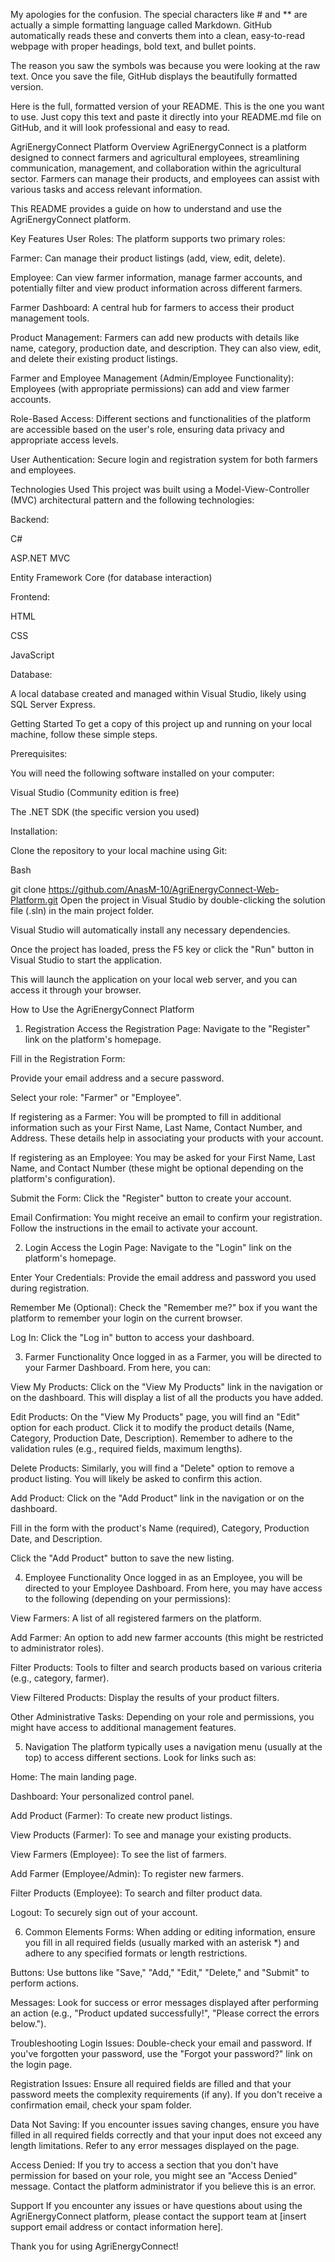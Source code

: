 My apologies for the confusion. The special characters like # and ** are actually a simple formatting language called Markdown. GitHub automatically reads these and converts them into a clean, easy-to-read webpage with proper headings, bold text, and bullet points.

The reason you saw the symbols was because you were looking at the raw text. Once you save the file, GitHub displays the beautifully formatted version.

Here is the full, formatted version of your README. This is the one you want to use. Just copy this text and paste it directly into your README.md file on GitHub, and it will look professional and easy to read.

AgriEnergyConnect Platform
Overview
AgriEnergyConnect is a platform designed to connect farmers and agricultural employees, streamlining communication, management, and collaboration within the agricultural sector. Farmers can manage their products, and employees can assist with various tasks and access relevant information.

This README provides a guide on how to understand and use the AgriEnergyConnect platform.

Key Features
User Roles: The platform supports two primary roles:

Farmer: Can manage their product listings (add, view, edit, delete).

Employee: Can view farmer information, manage farmer accounts, and potentially filter and view product information across different farmers.

Farmer Dashboard: A central hub for farmers to access their product management tools.

Product Management: Farmers can add new products with details like name, category, production date, and description. They can also view, edit, and delete their existing product listings.

Farmer and Employee Management (Admin/Employee Functionality): Employees (with appropriate permissions) can add and view farmer accounts.

Role-Based Access: Different sections and functionalities of the platform are accessible based on the user's role, ensuring data privacy and appropriate access levels.

User Authentication: Secure login and registration system for both farmers and employees.

Technologies Used
This project was built using a Model-View-Controller (MVC) architectural pattern and the following technologies:

Backend:

C#

ASP.NET MVC

Entity Framework Core (for database interaction)

Frontend:

HTML

CSS

JavaScript

Database:

A local database created and managed within Visual Studio, likely using SQL Server Express.

Getting Started
To get a copy of this project up and running on your local machine, follow these simple steps.

Prerequisites:

You will need the following software installed on your computer:

Visual Studio (Community edition is free)

The .NET SDK (the specific version you used)

Installation:

Clone the repository to your local machine using Git:

Bash

git clone https://github.com/AnasM-10/AgriEnergyConnect-Web-Platform.git
Open the project in Visual Studio by double-clicking the solution file (.sln) in the main project folder.

Visual Studio will automatically install any necessary dependencies.

Once the project has loaded, press the F5 key or click the "Run" button in Visual Studio to start the application.

This will launch the application on your local web server, and you can access it through your browser.

How to Use the AgriEnergyConnect Platform
1. Registration
Access the Registration Page: Navigate to the "Register" link on the platform's homepage.

Fill in the Registration Form:

Provide your email address and a secure password.

Select your role: "Farmer" or "Employee".

If registering as a Farmer: You will be prompted to fill in additional information such as your First Name, Last Name, Contact Number, and Address. These details help in associating your products with your account.

If registering as an Employee: You may be asked for your First Name, Last Name, and Contact Number (these might be optional depending on the platform's configuration).

Submit the Form: Click the "Register" button to create your account.

Email Confirmation: You might receive an email to confirm your registration. Follow the instructions in the email to activate your account.

2. Login
Access the Login Page: Navigate to the "Login" link on the platform's homepage.

Enter Your Credentials: Provide the email address and password you used during registration.

Remember Me (Optional): Check the "Remember me?" box if you want the platform to remember your login on the current browser.

Log In: Click the "Log in" button to access your dashboard.

3. Farmer Functionality
Once logged in as a Farmer, you will be directed to your Farmer Dashboard. From here, you can:

View My Products: Click on the "View My Products" link in the navigation or on the dashboard. This will display a list of all the products you have added.

Edit Products: On the "View My Products" page, you will find an "Edit" option for each product. Click it to modify the product details (Name, Category, Production Date, Description). Remember to adhere to the validation rules (e.g., required fields, maximum lengths).

Delete Products: Similarly, you will find a "Delete" option to remove a product listing. You will likely be asked to confirm this action.

Add Product: Click on the "Add Product" link in the navigation or on the dashboard.

Fill in the form with the product's Name (required), Category, Production Date, and Description.

Click the "Add Product" button to save the new listing.

4. Employee Functionality
Once logged in as an Employee, you will be directed to your Employee Dashboard. From here, you may have access to the following (depending on your permissions):

View Farmers: A list of all registered farmers on the platform.

Add Farmer: An option to add new farmer accounts (this might be restricted to administrator roles).

Filter Products: Tools to filter and search products based on various criteria (e.g., category, farmer).

View Filtered Products: Display the results of your product filters.

Other Administrative Tasks: Depending on your role and permissions, you might have access to additional management features.

5. Navigation
The platform typically uses a navigation menu (usually at the top) to access different sections. Look for links such as:

Home: The main landing page.

Dashboard: Your personalized control panel.

Add Product (Farmer): To create new product listings.

View Products (Farmer): To see and manage your existing products.

View Farmers (Employee): To see the list of farmers.

Add Farmer (Employee/Admin): To register new farmers.

Filter Products (Employee): To search and filter product data.

Logout: To securely sign out of your account.

6. Common Elements
Forms: When adding or editing information, ensure you fill in all required fields (usually marked with an asterisk *) and adhere to any specified formats or length restrictions.

Buttons: Use buttons like "Save," "Add," "Edit," "Delete," and "Submit" to perform actions.

Messages: Look for success or error messages displayed after performing an action (e.g., "Product updated successfully!", "Please correct the errors below.").

Troubleshooting
Login Issues: Double-check your email and password. If you've forgotten your password, use the "Forgot your password?" link on the login page.

Registration Issues: Ensure all required fields are filled and that your password meets the complexity requirements (if any). If you don't receive a confirmation email, check your spam folder.

Data Not Saving: If you encounter issues saving changes, ensure you have filled in all required fields correctly and that your input does not exceed any length limitations. Refer to any error messages displayed on the page.

Access Denied: If you try to access a section that you don't have permission for based on your role, you might see an "Access Denied" message. Contact the platform administrator if you believe this is an error.

Support
If you encounter any issues or have questions about using the AgriEnergyConnect platform, please contact the support team at [insert support email address or contact information here].

Thank you for using AgriEnergyConnect!
